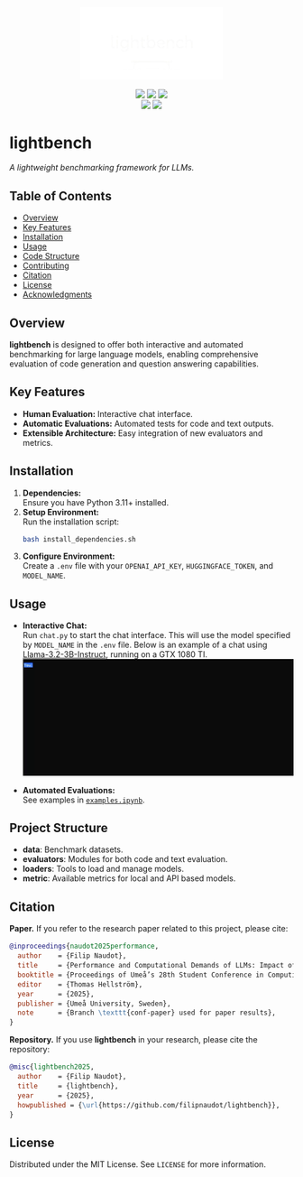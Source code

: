 <div align='center'>
    <picture>
        <source media="(prefers-color-scheme: light)" srcset="/readme_assets/lightbench_logo_lightmode.png">
        <img alt="lighbench logo" src="/readme_assets/lightbench_logo_darkmode.png" width="50%" height="50%">
    </picture>
    <p>
        <img src="https://img.shields.io/badge/Ubuntu-20.04-orange">
        <img src="https://img.shields.io/badge/python->=3.11.3-blue">
        <img src="https://img.shields.io/badge/License-MIT-blue.svg">
        <!-- <img src="https://img.shields.io/badge/version-1.0.0-blue)"> -->
        <br>
        <img src="https://img.shields.io/badge/-HuggingFace-FDEE21?style=for-the-badge&logo=HuggingFace&logoColor=black">
        <img src="https://img.shields.io/badge/PyTorch-EE4C2C?style=for-the-badge&logo=pytorch&logoColor=white">
    </p>
</div>


# lightbench
*A lightweight benchmarking framework for LLMs.*

## Table of Contents
- [Overview](#overview)
- [Key Features](#key-features)
- [Installation](#installation)
- [Usage](#usage)
- [Code Structure](#code-structure)
- [Contributing](#contributing)
- [Citation](#citation)
- [License](#license)
- [Acknowledgments](#acknowledgments)

## Overview
**lightbench** is designed to offer both interactive and automated benchmarking for large language models, enabling comprehensive evaluation of code generation and question answering capabilities.

## Key Features
- **Human Evaluation:** Interactive chat interface.
- **Automatic Evaluations:** Automated tests for code and text outputs.
- **Extensible Architecture:** Easy integration of new evaluators and metrics.

## Installation
1. **Dependencies:**  
   Ensure you have Python 3.11+ installed.
2. **Setup Environment:**  
   Run the installation script:
   ```bash
   bash install_dependencies.sh
   ```
3. **Configure Environment:**  
   Create a `.env` file with your `OPENAI_API_KEY`, `HUGGINGFACE_TOKEN`, and `MODEL_NAME`.

## Usage
- **Interactive Chat:**  
  Run `chat.py` to start the chat interface. This will use the model specified by `MODEL_NAME` in the `.env` file. Below is an example of a chat using [Llama-3.2-3B-Instruct](https://huggingface.co/meta-llama/Llama-3.2-3B-Instruct), running on a GTX 1080 TI.
  ![Demo of Terminal Chat Interface](./readme_assets/demo.gif)

- **Automated Evaluations:**  
  See examples in [`examples.ipynb`](examples.ipynb).

## Project Structure
- **data**: Benchmark datasets.
- **evaluators**: Modules for both code and text evaluation.
- **loaders**: Tools to load and manage models.
- **metric**: Available metrics for local and API based models.

<!-- ## Contributing
We welcome contributions! Please see our [CONTRIBUTING.md](CONTRIBUTING.md) for guidelines on submitting issues, pull requests, and feature ideas.  
Questions or suggestions? Open an issue. -->

## Citation
**Paper.** If you refer to the research paper related to this project, please cite:
```bibtex
@inproceedings{naudot2025performance,
  author    = {Filip Naudot},
  title     = {Performance and Computational Demands of LLMs: Impact of Model Size and Quantization},
  booktitle = {Proceedings of Umeå’s 28th Student Conference in Computing Science (USCCS 2025)},
  editor    = {Thomas Hellström},
  year      = {2025},
  publisher = {Umeå University, Sweden},
  note      = {Branch \texttt{conf-paper} used for paper results},
}
```

**Repository.**
If you use **lightbench** in your research, please cite the repository:
```bibtex
@misc{lightbench2025,
  author    = {Filip Naudot},
  title     = {lightbench},
  year      = {2025},
  howpublished = {\url{https://github.com/filipnaudot/lightbench}},
}
```

## License
Distributed under the MIT License. See `LICENSE` for more information.
